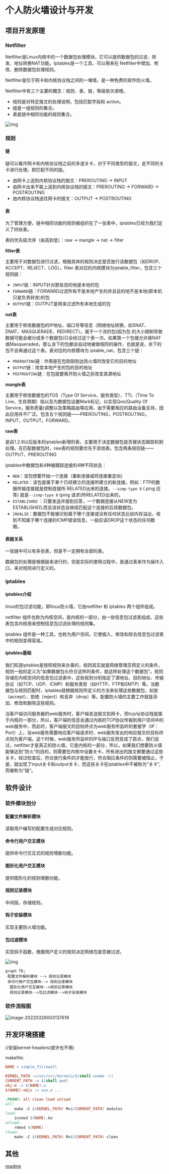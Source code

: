 # 个人防火墙设计与开发

## 项目开发原理

### Netfilter

Netfilter是Linux内核中的一个数据包处理模块，它可以提供数据包的过滤、转发、地址转换NAT功能。Iptables是一个工具，可以用来在 Netfilter中增加、修改、删除数据包处理规则。

Netfilter是位于网卡和内核协议栈之间的一堵墙，是一种免费的软件防火墙。

Netfilter中有三个主要的概念：规则、表、链，等级依次递增。

- 规则是对特定报文的处理说明，包括匹配字段和 action。 
- 链是一组规则的集合。 
- 表是链中相同功能的规则集合。 

![img](readme_img/_J}$A69`S9Z]@9WNXBMGU.png)

### 规则

#### 链

链可以看作网卡和内核协议栈之前的多道关卡，对于不同类型的报文，走不同的关卡进行处理，即匹配不同的链。

- 由网卡上送到内核协议栈的报文：PREROUTING -> INPUT 
- 由网卡出来不能上送到内核协议栈的报文：PREROUTING -> FORWARD -> POSTROUTING 
- 由内核协议栈送往网卡的报文：OUTPUT -> POSTROUTING 

#### 表

为了管理方便，链中相同功能的规则被组织在了一张表中，iptables已经为我们定义了四张表。

表的优先级次序（由高到低）：raw -> mangle -> nat -> filter

**filter表**

主要用于对数据包进行过滤，根据具体的规则决定是否放行该数据包（如DROP、ACCEPT、REJECT、LOG）。filter 表对应的内核模块为iptable_filter，包含三个规则链：

- `INPUT`链：INPUT针对那些目的地是本地的包
- `FORWARD`链：FORWARD过滤所有不是本地产生的并且目的地不是本地(即本机只是负责转发)的包
- `OUTPUT`链：OUTPUT是用来过滤所有本地生成的包

**nat表**

主要用于修改数据包的IP地址、端口号等信息（网络地址转换，如SNAT、DNAT、MASQUERADE、REDIRECT）。属于一个流的包(因为包
的大小限制导致数据可能会被分成多个数据包)只会经过这个表一次。如果第一个包被允许做NAT或Masqueraded，那么余下的包都会自动地被做相同的操作，也就是说，余下的包不会再通过这个表。表对应的内核模块为 iptable_nat，包含三个链：

- `PREROUTING`链：作用是在包刚刚到达防火墙时改变它的目的地址
- `OUTPUT`链：改变本地产生的包的目的地址
- `POSTROUTING`链：在包就要离开防火墙之前改变其源地址

**mangle表**

主要用于修改数据包的TOS（Type Of Service，服务类型）、TTL（Time To Live，生存周期）指以及为数据包设置Mark标记，以实现Qos(Quality Of Service，服务质量)调整以及策略路由等应用，由于需要相应的路由设备支持，因此应用并不广泛。包含五个规则链——PREROUTING，POSTROUTING，INPUT，OUTPUT，FORWARD。

**raw表**

是自1.2.9以后版本的iptables新增的表，主要用于决定数据包是否被状态跟踪机制处理。在匹配数据包时，raw表的规则要优先于其他表。包含两条规则链——OUTPUT、PREROUTING

iptables中数据包和4种被跟踪连接的4种不同状态：

- `NEW`：该包想要开始一个连接（重新连接或将连接重定向）
- `RELATED`：该包是属于某个已经建立的连接所建立的新连接。例如：FTP的数据传输连接就是控制连接所 RELATED出来的连接。`--icmp-type 0` ( ping 应答) 就是`--icmp-type 8` (ping 请求)所RELATED出来的。
- `ESTABLISHED` ：只要发送并接到应答，一个数据连接从NEW变为ESTABLISHED,而且该状态会继续匹配这个连接的后续数据包。
- `INVALID`：数据包不能被识别属于哪个连接或没有任何状态比如内存溢出，收到不知属于哪个连接的ICMP错误信息，一般应该DROP这个状态的任何数据。

#### 表链关系

一张链中可以有多张表，但是不一定拥有全部的表。

数据包的处理是根据链来进行的，但是实际的使用过程中，是通过表来作为操作入口，来对规则进行定义的。

### iptables

#### iptables介绍

linux的包过滤功能，即linux防火墙，它由netfilter 和 iptables 两个组件组成。 

netfilter 组件也称为内核空间，是内核的一部分，由一些信息包过滤表组成，这些表包含内核用来控制信息包过滤处理的规则集。 

iptables 组件是一种工具，也称为用户空间，它使插入、修改和除去信息包过滤表中的规则变得容易。

#### iptables基础

我们知道iptables是按照规则来办事的，规则其实就是网络管理员预定义的条件，规则一般的定义为”如果数据包头符合这样的条件，就这样处理这个数据包”。规则存储在内核空间的信息包过滤表中，这些规则分别指定了源地址、目的地址、传输协议（如TCP、UDP、ICMP）和服务类型（如HTTP、FTP和SMTP）等。当数据包与规则匹配时，iptables就根据规则所定义的方法来处理这些数据包，如放（accept）、拒绝（reject）和丢弃（drop）等。配置防火墙的主要工作就是添加、修改和删除这些规则。

当客户端访问服务器的web服务时，客户端发送报文到网卡，而tcp/ip协议栈是属于内核的一部分，所以，客户端的信息会通过内核的TCP协议传输到用户空间中的web服务中，而此时，客户端报文的目标终点为web服务所监听的套接字（IP：Port）上，当web服务需要响应客户端请求时，web服务发出的响应报文的目标终点则为客户端，这个时候，web服务所监听的IP与端口反而变成了原点，我们说过，netfilter才是真正的防火墙，它是内核的一部分，所以，如果我们想要防火墙能够达到”防火”的目的，则需要在内核中设置关卡，所有进出的报文都要通过这些关卡，经过检查后，符合放行条件的才能放行，符合阻拦条件的则需要被阻止，于是，就出现了input关卡和output关卡，而这些关卡在iptables中不被称为”关卡”,而被称为”链”。 

## 软件设计

### 软件模块划分

#### 配置文件解析模块

读取用户编写的配置生成对应规则。

#### 命令行用户交互模块

提供命令行交互式的规则增删功能。

#### 图形化用户交互模块

提供图形化的规则增删功能。

#### 规则记录模块

中间层。存储规则。

#### 钩子安装模块

实现主要防火墙功能。

#### 包过滤模块

实现钩子函数，根据用户定义的规则决定网络包是否被过滤。

![img](readme_img/P$GWV3@CEAJP7MX}AP{N3.png)

```mermaid
graph TD;
 配置文件解析模块 --> 规则记录模块
 命令行用户交互模块--> 规则记录模块
  图形化用户交互模块-->规则记录模块
  规则记录模块-->包过滤模块-->钩子安装模块
```



### 软件流程图

![image-20220329003137619](readme_img/image-20220329003137619.png)

## 开发环境搭建

//安装kernel-headers(或许也不用)

makefile:

```makefile
NAME = simple_filrewall  

KERNEL_PATH :=/usr/src/kernels/$(shell uname -r)
CURRENT_PATH := $(shell pwd)
obj-m := $(NAME).o
$(NAME)-objs := xxx.o ...

.PHONY: all clean load unload
all:
	make -C $(KERNEL_PATH) M=$(CURRENT_PATH) modules
load:
	insmod $(NAME).ko
unload:
	rmmod $(NAME)
clean:
	make -C $(KERNEL_PATH) M=$(CURRENT_PATH) clean
```

## 其他

[readme](./src/readme.md)